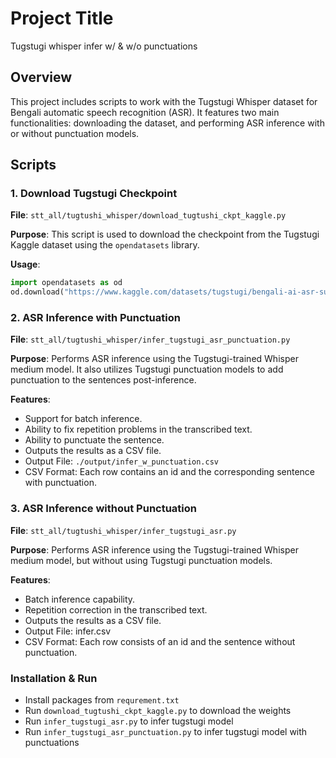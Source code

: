 # Project Title

Tugstugi whisper infer w/ & w/o punctuations

## Overview

This project includes scripts to work with the Tugstugi Whisper dataset for Bengali automatic speech recognition (ASR). It features two main functionalities: downloading the dataset, and performing ASR inference with or without punctuation models.

## Scripts

### 1. Download Tugstugi Checkpoint

**File**: `stt_all/tugtushi_whisper/download_tugtushi_ckpt_kaggle.py`

**Purpose**: This script is used to download the checkpoint from the Tugstugi Kaggle dataset using the `opendatasets` library.

**Usage**:
```python
import opendatasets as od
od.download("https://www.kaggle.com/datasets/tugstugi/bengali-ai-asr-submission")
```

### 2. ASR Inference with Punctuation
**File**: `stt_all/tugtushi_whisper/infer_tugstugi_asr_punctuation.py`

**Purpose**: Performs ASR inference using the Tugstugi-trained Whisper medium model. It also utilizes Tugstugi punctuation models to add punctuation to the sentences post-inference.

**Features**:

- Support for batch inference.
- Ability to fix repetition problems in the transcribed text.
- Ability to punctuate the sentence. 
- Outputs the results as a CSV file.
- Output File: `./output/infer_w_punctuation.csv`
- CSV Format: Each row contains an id and the corresponding sentence with punctuation.

### 3. ASR Inference without Punctuation
**File**: `stt_all/tugtushi_whisper/infer_tugstugi_asr.py`

**Purpose**: Performs ASR inference using the Tugstugi-trained Whisper medium model, but without using Tugstugi punctuation models.

**Features**:

- Batch inference capability.
- Repetition correction in the transcribed text.
- Outputs the results as a CSV file.
- Output File: infer.csv
- CSV Format: Each row consists of an id and the sentence without punctuation.

### Installation & Run
- Install packages from `requrement.txt`
- Run `download_tugtushi_ckpt_kaggle.py` to download the weights 
- Run `infer_tugstugi_asr.py` to infer tugstugi model
- Run `infer_tugstugi_asr_punctuation.py` to infer tugstugi model with punctuations
